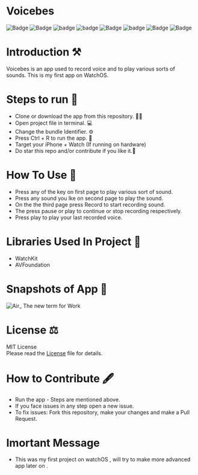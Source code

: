 # Voicebes

![Badge](https://img.shields.io/badge/License-MIT-yellow) 
![Badge](https://img.shields.io/badge/Xcode-11.6-green)
![badge](https://img.shields.io/badge/Swift-5.0-red)
![badge](https://img.shields.io/badge/WatchOS-6-blue)
![Badge](https://img.shields.io/badge/AV-Foundation-green)
![badge](https://img.shields.io/badge/Platfrom-WatchOS-orange)
![Badge](https://img.shields.io/badge/Voice-Recorder-yellowgreen)
![Badge](https://img.shields.io/badge/Voice-Player-orange)

# Introduction ⚒ 
Voicebes is an app used to record voice and to play various sorts of sounds. This is my first app on WatchOS.

# Steps to run 📲

* Clone or download the app from this repository. 👩‍💻
* Open project file in terminal. 💻
* Change the bundle Identifier. ⚙️
* Press Ctrl + R to run the app. 📲 
* Target your iPhone + Watch (If running on hardware)
* Do star this repo and/or contribute if you like it.🙂 

# How To Use 🛑 
* Press any of the key on first page to play various sort of sound.
* Press any sound you lke on second page to play the sound.
* On the the third page press Record to start recording sound.
* The press pause or play to continue or stop recording respectively.
* Press play to play your last recorded voice.

# Libraries Used In Project 📒 

* WatchKit
* AVFoundation

# Snapshots of App 📸

![Air_ The new term for  Work](https://user-images.githubusercontent.com/56252259/91173292-38106600-e6fb-11ea-8885-dd1f709cb2dd.png)

# License ⚖️  

MIT License<br> Please read the [License](https://github.com/gokulnair2001/Voicebes/blob/master/LICENSE) file for details.

# How to Contribute 🖋 

* Run the app - Steps are mentioned above.
* If you face issues in any step open a new issue.
* To fix issues: Fork this repository, make your changes and make a Pull Request. 

# Imortant Message 

* This was my first project on watchOS , will try to make more advanced app later on .
